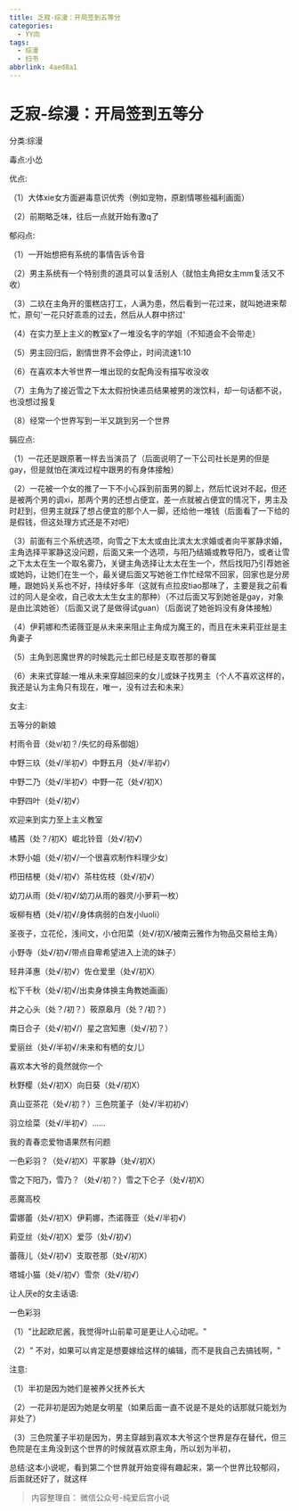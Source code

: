 ```yaml
---
title: 乏寂-综漫：开局签到五等分
categories:
  - YY向
tags:
  - 综漫
  - 扫书
abbrlink: 4aed8a1
---
```

# 乏寂-综漫：开局签到五等分
分类:综漫

毒点:小怂

优点:

（1）大体xie女方面避毒意识优秀（例如宠物，原剧情哪些福利画面）

（2）前期略乏味，往后一点就开始有激q了

郁闷点:

（1）一开始想把有系统的事情告诉令音

（2）男主系统有一个特别贵的道具可以复活别人（就怕主角把女主mm复活又不收）

（3）二玖在主角开的蛋糕店打工，人满为患，然后看到一花过来，就叫她进来帮忙，原句'一花只好乖乖的过去，然后从人群中挤过'

（4）在实力至上主义的教室x了一堆没名字的学姐（不知道会不会带走）

（5）男主回归后，剧情世界不会停止，时间流速1:10

（6）在喜欢本大爷世界一堆出现的女配角没有描写收没收

（7）主角为了接近雪之下太太假扮快递员结果被男的泼饮料，却一句话都不说，也没想过报复

（8）经常一个世界写到一半又跳到另一个世界

膈应点:

（1）一花还是跟原著一样去当演员了（后面说明了一下公司社长是男的但是gay，但是就怕在演戏过程中跟男的有身体接触）

（2）一花被一个女的推了一下不小心踩到前面男的脚上，然后忙说对不起，但还是被两个男的调xi，那两个男的还想占便宜，差一点就被占便宜的情况下，男主及时赶到，但男主就踩了想占便宜的那个人一脚，还给他一堆钱（后面看了一下给的是假钱，但这处理方式还是不对吧）

（3）前面有三个系统选项，向雪之下太太或由比滨太太求婚或者向平冢静求婚，主角选择平冢静这没问题，后面又来一个选项，与阳乃结婚或教导阳乃，或者让雪之下太太在生一个取名雾乃，关键主角选择让太太在生一个，然后找阳乃引荐她爸或她妈，让她们在生一个，最关键后面又写她爸工作忙经常不回家，回家也是分房睡，跟她妈关系也不好，持续好多年（这就有点拉皮tiao那味了，主要是我之前看过的同人是全收，自己收太太生女主的那种）（不过后面又写到她爸是gay，对象是由比滨她爸）（后面又说了是做得试guan）（后面说了她爸妈没有身体接触）

（4）伊莉娜和杰诺薇亚是从未来来阻止主角成为魔王的，而且在未来莉亚丝是主角妻子

（5）主角到恶魔世界的时候匙元士郎已经是支取苍那的眷属

（6）未来式穿越:一堆从未来穿越回来的女儿或妹子找男主（个人不喜欢这样的，我还是认为主角只有现在，唯一，没有过去和未来）

女主:

五等分的新娘

村雨令音（处v/初？/失忆的母系御姐）

中野三玖（处√/半初√）中野五月（处√/半初√）

中野二乃（处√/半初√）中野一花（处√/初X）

中野四叶（处√/初√）

欢迎来到实力至上主义教室

橘茜（处？/初X）崛北铃音（处√/初√）

木野小姐（处√/初√/一个很喜欢制作料理少女）

栉田桔梗（处√/初√）茶柱佐枝（处√/初√）

幼刀从雨（处√/初√/幼刀从雨的器灵/小萝莉一枚）

坂柳有栖（处√/初√/身体病弱的白发小luoli）

圣夜子，立花伦，浅间文，小仓阳菜（处√/初Ⅹ/被南云雅作为物品交易给主角）

小野寺（处√/初√/带点自卑希望进入上流的妹子）

轻井泽惠（处√/初√）佐仓爱里（处√/初X）

松下千秋（处√/初√/出卖身体换主角教她画画）

井之心头（处？/初？）筱原皋月（处？/初？）

南日合子（处√/初√/）星之宫知惠（处√/初？）

爱丽丝（处√/半初√/未来和有栖的女儿）

喜欢本大爷的竟然就你一个

秋野樱（处√/初X）向日葵（处√/初X）

真山亚茶花（处√/初？）三色院堇子（处√/半初初√）

羽立绘菜（处√/半初√）......

我的青春恋爱物语果然有问题

一色彩羽？（处√/初X）平冢静（处√/初X）

雪之下阳乃，雪乃？（处√/初？）雪之下仑子（处√/初X）

恶魔高校

雷娜蕾（处√/初X）伊莉娜，杰诺薇亚（处√/半初√）

莉亚丝（处√/初X）爱莎（处√/初√）

蕾薇儿（处√/初√）支取苍那（处√/初X）

塔城小猫（处√/初√）雪奈（处√/初√）

让人厌e的女主话语:

一色彩羽

（1）"比起欧尼酱，我觉得叶山前辈可是更让人心动呢。"

（2）" 不对，如果可以肯定是想要嫁给这样的编辑，而不是我自己去搞钱啊，"

注意:

（1）半初是因为她们是被养父抚养长大

（2）一花非初是因为她是女明星（如果后面一直不说是不是处的话那就只能划为非处了）

（3）三色院堇子半初是因为，男主穿越到喜欢本大爷这个世界是存在替代，但三色院是在主角没到这个世界的时候就喜欢原主角，所以划为半初，

总结:这本小说呢，看到第二个世界就开始变得有趣起来，第一个世界比较郁闷，后面就还好了，就这样


> 内容整理自： 微信公众号-纯爱后宫小说